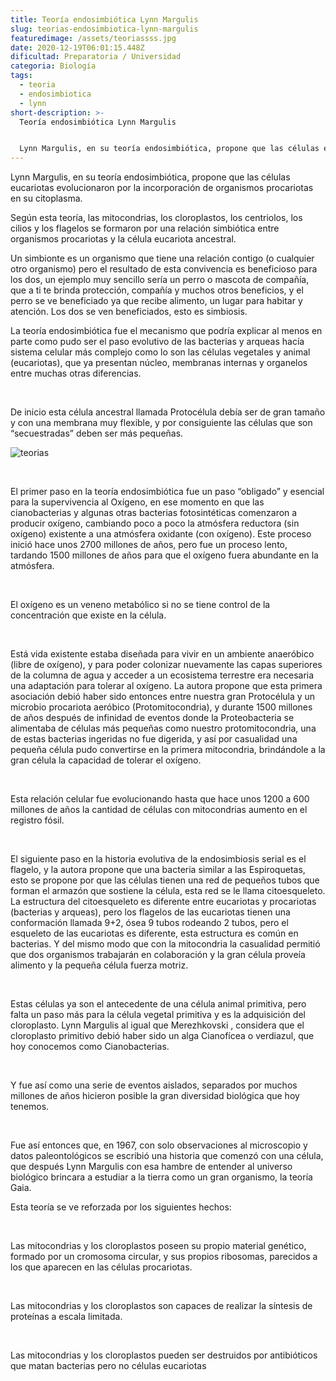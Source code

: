 ```yaml
---
title: Teoría endosimbiótica Lynn Margulis
slug: teorias-endosimbiotica-lynn-margulis
featuredimage: /assets/teoriassss.jpg
date: 2020-12-19T06:01:15.448Z
dificultad: Preparatoria / Universidad
categoria: Biología
tags:
  - teoria
  - endosimbiotica
  - lynn
short-description: >-
  Teoría endosimbiótica Lynn Margulis


  Lynn Margulis, en su teoría endosimbiótica, propone que las células eucariotas evolucionaron por la incorporación de organismos procariotas en su citoplasma.
---
```

Lynn Margulis, en su teoría endosimbiótica, propone que las células eucariotas evolucionaron por la incorporación de organismos procariotas en su citoplasma.

Según esta teoría, las mitocondrias, los cloroplastos, los centriolos, los cilios y los flagelos se formaron por una relación simbiótica entre organismos procariotas y la célula eucariota ancestral.

Un simbionte es un organismo que tiene una relación contigo (o cualquier otro organismo) pero el resultado de esta convivencia es beneficioso para los dos, un ejemplo muy sencillo sería un perro o mascota de compañía, que a ti te brinda protección, compañía y muchos otros beneficios, y el perro se ve beneficiado ya que recibe alimento, un lugar para habitar y atención. Los dos se ven beneficiados, esto es simbiosis.

La teoría endosimbiótica fue el mecanismo que podría explicar al menos en parte como pudo ser el paso evolutivo de las bacterias y arqueas hacía sistema celular más complejo como lo son las células vegetales y animal (eucariotas), que ya presentan núcleo, membranas internas y organelos entre muchas otras diferencias.

</br>

De inicio esta célula ancestral llamada Protocélula debía ser de gran tamaño y con una membrana muy flexible, y por consiguiente las células que son “secuestradas” deben ser más pequeñas.

![teorias](/assets/edede.jpg "teorias")

</br>

El primer paso en la teoría endosimbiótica fue un paso “obligado” y esencial para la supervivencia al Oxígeno, en ese momento en que las cianobacterias y algunas otras bacterias fotosintéticas comenzaron a producir oxígeno, cambiando poco a poco la atmósfera reductora (sin oxígeno) existente a una atmósfera oxidante (con oxígeno). Este proceso inició hace unos 2700 millones de años, pero fue un proceso lento, tardando 1500 millones de años para que el oxígeno fuera abundante en la atmósfera.

</br>

El oxígeno es un veneno metabólico si no se tiene control de la concentración que existe en la célula.

</br>

Está vida existente estaba diseñada para vivir en un ambiente anaeróbico (libre de oxígeno), y para poder colonizar nuevamente las capas superiores de la columna de agua y acceder a un ecosistema terrestre era necesaria una adaptación para tolerar al oxígeno. La autora propone que esta primera asociación debió haber sido entonces entre nuestra gran Protocélula y un microbio procariota aeróbico (Protomitocondria), y durante 1500 millones de años después de infinidad de eventos donde la Proteobacteria se alimentaba de células más pequeñas como nuestro protomitocondria, una de estas bacterias ingeridas no fue digerida, y así por casualidad una pequeña célula pudo convertirse en la primera mitocondria, brindándole a la gran célula la capacidad de tolerar el oxígeno.

</br>

Esta relación celular fue evolucionando hasta que hace unos 1200 a 600 millones de años la cantidad de células con mitocondrias aumento en el registro fósil.

</br>

El siguiente paso en la historia evolutiva de la endosimbiosis serial es el flagelo, y la autora propone que una bacteria similar a las Espiroquetas, esto se propone por que las células tienen una red de pequeños tubos que forman el armazón que sostiene la célula, esta red se le llama citoesqueleto. La estructura del citoesqueleto es diferente entre eucariotas y procariotas (bacterias y arqueas), pero los flagelos de las eucariotas tienen una conformación llamada 9+2, ósea 9 tubos rodeando 2 tubos, pero el esqueleto de las eucariotas es diferente, esta estructura es común en bacterias. Y del mismo modo que con la mitocondria la casualidad permitió que dos organismos trabajarán en colaboración y la gran célula proveía alimento y la pequeña célula fuerza motriz.

</br>

Estas células ya son el antecedente de una célula animal primitiva, pero falta un paso más para la célula vegetal primitiva y es la adquisición del cloroplasto. Lynn Margulis al igual que Merezhkovski , considera que el cloroplasto primitivo debió haber sido un alga Cianofícea o verdiazul, que hoy conocemos como Cianobacterias.

</br>

Y fue así como una serie de eventos aislados, separados por muchos millones de años hicieron posible la gran diversidad biológica que hoy tenemos.

</br>

Fue así entonces que, en 1967, con solo observaciones al microscopio y datos paleontológicos se escribió una historia que comenzó con una célula, que después Lynn Margulis con esa hambre de entender al universo biológico brincara a estudiar a la tierra como un gran organismo, la teoría Gaia.



Esta teoría se ve reforzada por los siguientes hechos:

</br>

Las mitocondrias y los cloroplastos poseen su propio material genético, formado por un cromosoma circular, y sus propios ribosomas, parecidos a los que aparecen en las células procariotas.

</br>

Las mitocondrias y los cloroplastos son capaces de realizar la síntesis de proteínas a escala limitada.

</br>

Las mitocondrias y los cloroplastos pueden ser destruidos por antibióticos que matan bacterias pero no células eucariotas